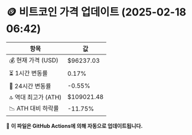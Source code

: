 # 🪙 비트코인 가격 업데이트 (2025-02-18 06:42)

| 항목                | 값 |
|--------------------|----------------|
| 💰 현재 가격 (USD) | $96237.03 |
| ⏳ 1시간 변동률    | 0.17% |
| 📆 24시간 변동률   | -0.55% |
| 🔝 역대 최고가 (ATH) | $109021.48 |
| 📉 ATH 대비 하락률 | -11.75% |

🔄 **이 파일은 GitHub Actions에 의해 자동으로 업데이트됩니다.**
